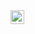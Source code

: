 <a href="https://www.linkedin.com/in/niou-dereume/">
  <img align="left" alt="Niou's LinkedIN" width="22px" src="https://raw.githubusercontent.com/peterthehan/peterthehan/master/assets/linkedin.svg" />
</a>
